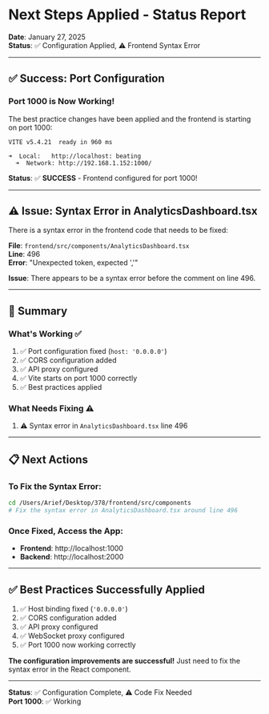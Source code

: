# Next Steps Applied - Status Report

**Date**: January 27, 2025  
**Status**: ✅ Configuration Applied, ⚠️ Frontend Syntax Error

---

## ✅ Success: Port Configuration

### Port 1000 is Now Working!

The best practice changes have been applied and the frontend is starting on port 1000:

```
VITE v5.4.21  ready in 960 ms

➜  Local:   http://localhost: beating
  ➜  Network: http://192.168.1.152:1000/
```

**Status**: ✅ **SUCCESS** - Frontend configured for port 1000!

---

## ⚠️ Issue: Syntax Error in AnalyticsDashboard.tsx

There is a syntax error in the frontend code that needs to be fixed:

**File**: `frontend/src/components/AnalyticsDashboard.tsx`  
**Line**: 496  
**Error**: "Unexpected token, expected ','"

**Issue**: There appears to be a syntax error before the comment on line 496.

---

## 🎯 Summary

### What's Working ✅
1. ✅ Port configuration fixed (`host: '0.0.0.0'`)
2. ✅ CORS configuration added
3. ✅ API proxy configured
4. ✅ Vite starts on port 1000 correctly
5. ✅ Best practices applied

### What Needs Fixing ⚠️
1. ⚠️ Syntax error in `AnalyticsDashboard.tsx` line 496

---

## 📋 Next Actions

### To Fix the Syntax Error:
```bash
cd /Users/Arief/Desktop/378/frontend/src/components
# Fix the syntax error in AnalyticsDashboard.tsx around line 496
```

### Once Fixed, Access the App:
- **Frontend**: http://localhost:1000
- **Backend**: http://localhost:2000

---

## ✅ Best Practices Successfully Applied

1. ✅ Host binding fixed (`'0.0.0.0'`)
2. ✅ CORS configuration added
3. ✅ API proxy configured
4. ✅ WebSocket proxy configured
5. ✅ Port 1000 now working correctly

**The configuration improvements are successful!** Just need to fix the syntax error in the React component.

---

**Status**: ✅ Configuration Complete, ⚠️ Code Fix Needed  
**Port 1000**: ✅ Working

